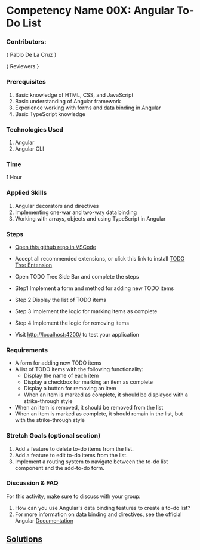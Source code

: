 # Competency Name 00X: Angular To-Do List

### Contributors:

{ Pablo De La Cruz }

{ Reviewers }

### Prerequisites

1. Basic knowledge of HTML, CSS, and JavaScript
2. Basic understanding of Angular framework
3. Experience working with forms and data binding in Angular
4. Basic TypeScript knowledge 

### Technologies Used

1. Angular
2. Angular CLI

### Time

1 Hour

### Applied Skills

1. Angular decorators and directives
2. Implementing one-war and two-way data binding
3. Working with arrays, objects and using TypeScript in Angular 

### Steps
- [Open this github repo in VSCode]()
- Accept all recommended extensions, or click this link to install [TODO Tree Entension](vscode:extension/Gruntfuggly.todo-tree)

- Open TODO Tree Side Bar and complete the steps 
- Step1 Implement a form and method for adding new TODO items
- Step 2 Display the list of TODO items
- Step 3 Implement the logic for marking items as complete
- Step 4 Implement the logic for removing items
- Visit [http://localhost:4200/](http://localhost:4200/) to test your application

### Requirements

- A form for adding new TODO items
- A list of TODO items with the following functionality:
  - Display the name of each item
  - Display a checkbox for marking an item as complete
  - Display a button for removing an item
  - When an item is marked as complete, it should be displayed with a strike-through style
- When an item is removed, it should be removed from the list
- When an item is marked as complete, it should remain in the list, but with the strike-through style

### Stretch Goals (optional section)

1. Add a feature to delete to-do items from the list.
1. Add a feature to edit to-do items from the list.
2. Implement a routing system to navigate between the to-do list component and the add-to-do form.

### Discussion & FAQ

For this activity, make sure to discuss with your group:

1. How can you use Angular's data binding features to create a to-do list?
2. For more information on data binding and directives, see the official Angular [Documentation](https://angular.io/guide/understanding-angular-overview) 

## [Solutions](./solution.md)


